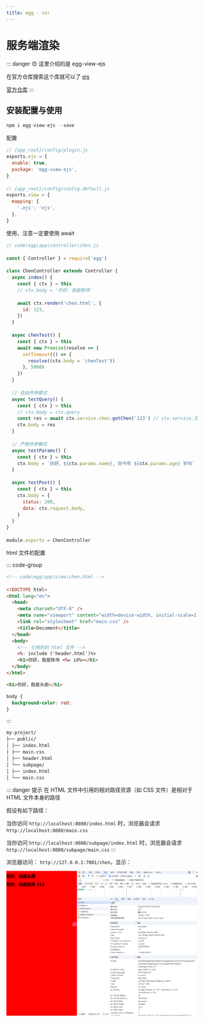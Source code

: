 ```yaml
---
title: egg - ssr
---
```


# 服务端渲染

::: danger
😍 这里介绍的是 egg-view-ejs

在官方仓库搜索这个库就可以了 [ejs](https://github.com/eggjs/egg-view-ejs)

[官方仓库](https://github.com/eggjs)
:::

## 安装配置与使用

```js
npm i egg-view-ejs --save
```

配置

```js
// {app_root}/config/plugin.js
exports.ejs = {
  enable: true,
  package: 'egg-view-ejs',
}

// {app_root}/config/config.default.js
exports.view = {
  mapping: {
    '.ejs': 'ejs',
  },
}
```

使用，注意一定要使用 await

```js {8-10}
// code\egg\app\controller\chen.js

const { Controller } = require('egg')

class ChenController extends Controller {
  async index() {
    const { ctx } = this
    // ctx.body = '你好，我是陈伟'

    await ctx.render('chen.html', {
      id: 123,
    })
  }

  async chenTest() {
    const { ctx } = this
    await new Promise(resolve => {
      setTimeout(() => {
        resolve((ctx.body = 'chenTest'))
      }, 5000)
    })
  }

  // 自由传参模式
  async testQuery() {
    const { ctx } = this
    // ctx.body = ctx.query
    const res = await ctx.service.chen.getChen('123') // ctx.service.文件名.class里面的方法
    ctx.body = res
  }

  // 严格传参模式
  async testParams() {
    const { ctx } = this
    ctx.body = `你好，${ctx.params.name}, 你今年 ${ctx.params.age} 岁吗`
  }

  async testPost() {
    const { ctx } = this
    ctx.body = {
      status: 200,
      data: ctx.request.body,
    }
  }
}

module.exports = ChenController
```

html 文件的配置

::: code-group

```html [chen.html]
<!-- code\egg\app\view\chen.html -->

<!DOCTYPE html>
<html lang="en">
  <head>
    <meta charset="UTF-8" />
    <meta name="viewport" content="width=device-width, initial-scale=1.0" />
    <link rel="stylesheet" href="main.css" />
    <title>Document</title>
  </head>
  <body>
    <!-- 引用别的 html 文件 -->
    <%- include ('header.html')%>
    <h1>你好，我是陈伟 <%= id%></h1>
  </body>
</html>
```

```html [header.html]
<h1>你好，我是头部</h1>
```

```css [main.css]
body {
  background-color: red;
}
```

:::

```bash
my-project/
├── public/
│ ├── index.html
│ ├── main.css
│ ├── header.html
│ └── subpage/
│ ├── index.html
│ └── main.css
```

::: danger 提示
在 HTML 文件中引用的相对路径资源（如 CSS 文件）是相对于 HTML 文件本身的路径

假设有如下路径：

当你访问 `http://localhost:8080/index.html` 时，浏览器会请求 `http://localhost:8080/main.css`

当你访问 `http://localhost:8080/subpage/index.html` 时，浏览器会请求 `http://localhost:8080/subpage/main.css`
:::

浏览器访问： `http://127.0.0.1:7001/chen`，显示：

![图片](./img/ssr//01.png)
